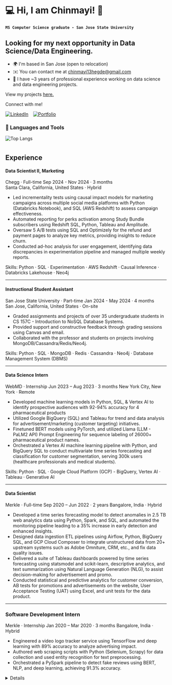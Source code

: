 # 💻 Hi, I am Chinmayi! 👋

**`MS Computer Science graduate - San Jose State University`** </br>

Looking for my next opportunity in Data Science/Data Engineering.
------------------------

*   🌍  I'm based in San Jose (open to relocation)
*   ✉️  You can contact me at [chinmayi13hegde@gmail.com](mailto:chinmayi13hegde@gmail.com)
*   🧠  I have ~3 years of professional experience working on data science and data engineering projects.

View my projects [here.](https://github.com/chinhegde?tab=repositories)

Connect with me!

[![LinkedIn](https://img.shields.io/badge/-Chinmayi%20Hegde-%230A67C3?style=for-the-badge&logo=linkedin&logoColor=ffffff)](https://linkedin.com/in/chinmayi-hegde) &ensp;
[![Portfolio](https://img.shields.io/badge/-My%20Website-%230A67C3?style=for-the-badge)](https://chinhegde.github.io/)

### 🧰 Languages and Tools

![Top Langs](https://github-readme-stats-dosx001.vercel.app/api/top-langs/?username=chinhegde&langs_count=6&layout=compact&title_color=fff&text_color=00e7ff&bg_color=151515)

#

## Experience

#### Data Scientist II, Marketing
Chegg · Full-time
Sep 2024 - Nov 2024 · 3 months  
Santa Clara, California, United States · Hybrid

- Led incrementality tests using causal impact models for marketing campaigns across multiple social media platforms with Python (Databricks Notebook), and SQL (AWS Redshift) to assess campaign effectiveness.
- Automated reporting for perks activation among Study Bundle subscribers using Redshift SQL, Python, Tableau and Amplitude.
- Oversaw 5 A/B tests using SQL and Optimizely for the refund and payment pages to analyze key metrics, providing insights to reduce churn.
- Conducted ad-hoc analysis for user engagement, identifying data discrepancies in experimentation pipeline and managed multiple weekly reports.

Skills: Python · SQL · Experimentation · AWS Redshift · Causal Inference · Databricks Lakehouse · Neo4j

---

#### Instructional Student Assistant
San Jose State University · Part-time
Jan 2024 - May 2024 · 4 months  
San Jose, California, United States · On-site

- Graded assignments and projects of over 35 undergraduate students in CS 157C - Introduction to NoSQL Database Systems.
- Provided support and constructive feedback through grading sessions using Canvas and email.
- Collaborated with the professor and students on projects involving MongoDB/Cassandra/Redis/Neo4j.

Skills: Python · SQL · MongoDB · Redis · Cassandra · Neo4j · Database Management System (DBMS)

---

#### Data Science Intern
WebMD · Internship 
Jun 2023 – Aug 2023 · 3 months
New York City, New York · Remote
- Developed machine learning models in Python, SQL, & Vertex AI to identify prospective audiences with 92-94% accuracy for 4 pharmaceutical products
- Utilized Google BigQuery (SQL) and Tableau for trend and data analysis for advertisement/marketing (customer targeting) initiatives. 
- Finetuned BERT models using PyTorch, and utilized Llama (LLM - PaLM2 API) Prompt Engineering for sequence
labeling of 26000+ pharmaceutical product names.
- Orchestrated a Vertex AI machine learning pipeline with Python, and BigQuery SQL to conduct multivariate time series forecasting and classification for customer segmentation, serving 300k users (healthcare professionals and medical students).

Skills: Python · SQL · Google Cloud Platform (GCP) - BigQuery, Vertex AI · Tableau · Generative AI

--- 

#### Data Scientist
Merkle · Full-time
Sep 2020 – Jun 2022 · 2 years
Bangalore, India · Hybrid
- Developed a time series forecasting model to detect anomalies in 2.5 TB web analytics data using Python, Spark, and SQL, and automated the monitoring pipeline leading to a 35% increase in early detection and enhanced insights.
- Designed data ingestion ETL pipelines using Airflow, Python, BigQuery SQL, and GCP Cloud Composer to integrate unstructured data from 20+ upstream systems such as Adobe Omniture, CRM, etc., and fix data quality issues.
- Delivered a suite of Tableau dashboards powered by time series forecasting using statsmodel and scikit-learn, descriptive analytics, and text summarization using Natural Language Generation (NLG), to assist decision-making for advertisement and promo.
- Conducted statistical and predictive analytics for customer conversion, AB tests for promotions and advertisements on the website, User Acceptance Testing (UAT) using Excel, and unit tests for the data product.

---

### Software Development Intern
Merkle · Internship
Jan 2020 – Mar 2020 · 3 months
Bangalore, India · Hybrid
- Engineered a video logo tracker service using TensorFlow and deep learning with 89% accuracy to analyze advertising impact.
- Authored web scraping scripts with Python (Selenium, Scrapy) for data collection and used entity recognition for text preprocessing.
- Orchestrated a PySpark pipeline to detect fake reviews using BERT, NLP, and deep learning, achieving 91.3% accuracy.

<details>
 
Read more about my projects: [on my blog](https://chinmayih.wordpress.com) 
<br/>

![Profile Visitors Count](https://profile-counter.glitch.me/chinhegde/count.svg)
 
</details>

#
